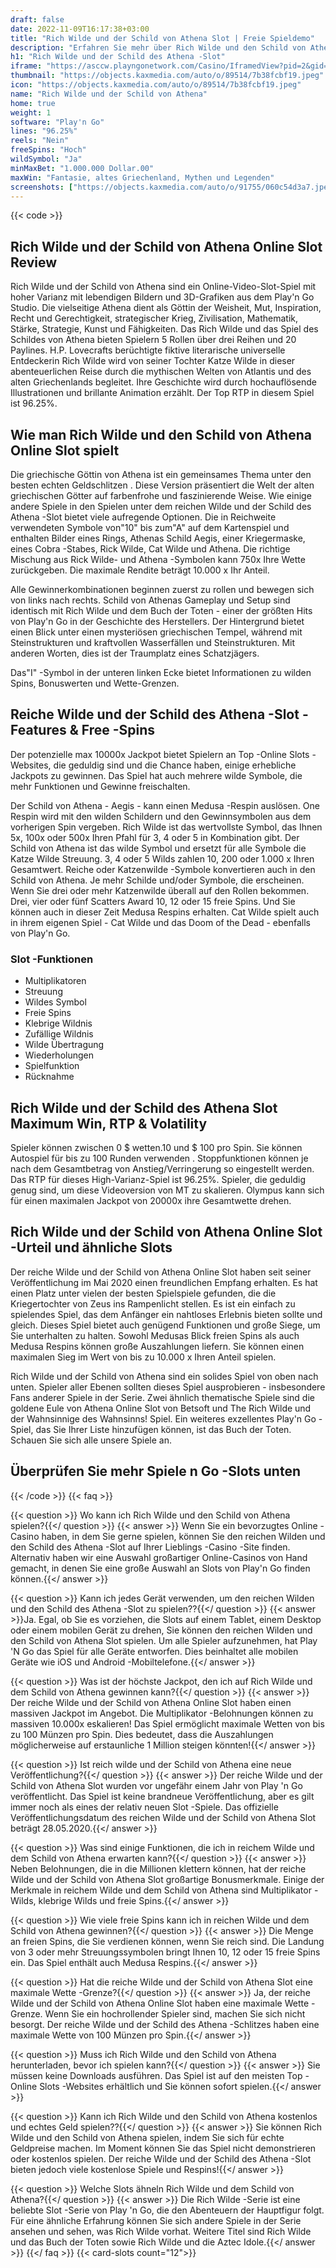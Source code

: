 ```yaml
---
draft: false
date: 2022-11-09T16:17:38+03:00
title: "Rich Wilde und der Schild von Athena Slot | Freie Spieldemo"
description: "Erfahren Sie mehr über Rich Wilde und den Schild von Athena Slot von Play'n Go und entdecken Sie die Details wie Auszahlungen, Volatilität, RTP & erhalten Sie kostenlose Spins und Casino -Bonus von den besten CA -Online -Casinos!"
h1: "Rich Wilde und der Schild des Athena -Slot"
iframe: "https://asccw.playngonetwork.com/Casino/IframedView?pid=2&gid=shieldofathena&lang=en_US&practice=1&channel=desktop&div=flashobject&width=100%25&height=100%25&user=&password=&ctx=&demo=2&brand=&lobby=&rccurrentsessiontime=0&rcintervaltime=0&rcaccounthistoryurl=&rccontinueurl=&rcexiturl=&rchistoryurlmode=&autoplaylimits=0&autoplayreset=0&callback=flashCallback&rcmga=&resourcelevel=0&hasjackpots=False&country=&pauseplay=&playlimit=&selftest=&sessiontime=&coreweburl=https://asccw.playngonetwork.com/&showpoweredby=True"
thumbnail: "https://objects.kaxmedia.com/auto/o/89514/7b38fcbf19.jpeg"
icon: "https://objects.kaxmedia.com/auto/o/89514/7b38fcbf19.jpeg"
name: "Rich Wilde und der Schild von Athena"
home: true
weight: 1
software: "Play'n Go"
lines: "96.25%"
reels: "Nein"
freeSpins: "Hoch"
wildSymbol: "Ja"
minMaxBet: "1.000.000 Dollar.00"
maxWin: "Fantasie, altes Griechenland, Mythen und Legenden"
screenshots: ["https://objects.kaxmedia.com/auto/o/91755/060c54d3a7.jpeg"]
---
```


{{< code >}}<h2> Rich Wilde und der Schild von Athena Online Slot Review</h2><p>Rich Wilde und der Schild von Athena sind ein Online-Video-Slot-Spiel mit hoher Varianz mit lebendigen Bildern und 3D-Grafiken aus dem Play'n Go Studio. Die vielseitige Athena dient als Göttin der Weisheit, Mut, Inspiration, Recht und Gerechtigkeit, strategischer Krieg, Zivilisation, Mathematik, Stärke, Strategie, Kunst und Fähigkeiten. Das Rich Wilde und das Spiel des Schildes von Athena bieten Spielern 5 Rollen über drei Reihen und 20 Paylines. H.P. Lovecrafts berüchtigte fiktive literarische universelle Entdeckerin Rich Wilde wird von seiner Tochter Katze Wilde in dieser abenteuerlichen Reise durch die mythischen Welten von Atlantis und des alten Griechenlands begleitet. Ihre Geschichte wird durch hochauflösende Illustrationen und brillante Animation erzählt. Der Top RTP in diesem Spiel ist 96.25%.</p><h2> Wie man Rich Wilde und den Schild von Athena Online Slot spielt</h2><p>Die griechische Göttin von Athena ist ein gemeinsames Thema unter den besten echten Geldschlitzen . Diese Version präsentiert die Welt der alten griechischen Götter auf farbenfrohe und faszinierende Weise. Wie einige andere Spiele in den Spielen unter dem reichen Wilde und der Schild des Athena -Slot bietet viele aufregende Optionen. Die in Reichweite verwendeten Symbole von"10" bis zum"A" auf dem Kartenspiel und enthalten Bilder eines Rings, Athenas Schild Aegis, einer Kriegermaske, eines Cobra -Stabes, Rick Wilde, Cat Wilde und Athena. Die richtige Mischung aus Rick Wilde- und Athena -Symbolen kann 750x Ihre Wette zurückgeben. Die maximale Rendite beträgt 10.000 x Ihr Anteil.</p><p>Alle Gewinnerkombinationen beginnen zuerst zu rollen und bewegen sich von links nach rechts. Schild von Athenas Gameplay und Setup sind identisch mit Rich Wilde und dem Buch der Toten - einer der größten Hits von Play'n Go in der Geschichte des Herstellers. Der Hintergrund bietet einen Blick unter einen mysteriösen griechischen Tempel, während mit Steinstrukturen und kraftvollen Wasserfällen und Steinstrukturen. Mit anderen Worten, dies ist der Traumplatz eines Schatzjägers.</p><p>Das"I" -Symbol in der unteren linken Ecke bietet Informationen zu wilden Spins, Bonuswerten und Wette-Grenzen.</p><h2> Reiche Wilde und der Schild des Athena -Slot -Features & Free -Spins</h2><p>Der potenzielle max 10000x Jackpot bietet Spielern an Top -Online Slots -Websites, die geduldig sind und die Chance haben, einige erhebliche Jackpots zu gewinnen. Das Spiel hat auch mehrere wilde Symbole, die mehr Funktionen und Gewinne freischalten.</p><p> Der Schild von Athena - Aegis - kann einen Medusa -Respin auslösen. One Respin wird mit den wilden Schildern und den Gewinnsymbolen aus dem vorherigen Spin vergeben. Rich Wilde ist das wertvollste Symbol, das Ihnen 5x, 100x oder 500x Ihren Pfahl für 3, 4 oder 5 in Kombination gibt. Der Schild von Athena ist das wilde Symbol und ersetzt für alle Symbole die Katze Wilde Streuung. 3, 4 oder 5 Wilds zahlen 10, 200 oder 1.000 x Ihren Gesamtwert. Reiche oder Katzenwilde -Symbole konvertieren auch in den Schild von Athena. Je mehr Schilde und/oder Symbole, die erscheinen. Wenn Sie drei oder mehr Katzenwilde überall auf den Rollen bekommen. Drei, vier oder fünf Scatters Award 10, 12 oder 15 freie Spins. Und Sie können auch in dieser Zeit Medusa Respins erhalten. Cat Wilde spielt auch in ihrem eigenen Spiel - Cat Wilde und das Doom of the Dead - ebenfalls von Play'n Go.</p><h3>
Slot -Funktionen</h3><ul>
<li></span>
Multiplikatoren</li>
<li></span>
Streuung</li>
<li></span>
Wildes Symbol</li>
<li></span>
Freie Spins</li>
<li></span>
Klebrige Wildnis</li>
<li></span>
Zufällige Wildnis</li>
<li></span>
Wilde Übertragung</li>
<li></span>
Wiederholungen</li>
<li></span>
Spielfunktion</li>
<li></span>
Rücknahme</li></ul><h2> Rich Wilde und der Schild des Athena Slot Maximum Win, RTP & Volatility</h2><p> Spieler können zwischen 0 $ wetten.10 und $ 100 pro Spin. Sie können Autospiel für bis zu 100 Runden verwenden . Stoppfunktionen können je nach dem Gesamtbetrag von Anstieg/Verringerung so eingestellt werden. Das RTP für dieses High-Varianz-Spiel ist 96.25%. Spieler, die geduldig genug sind, um diese Videoversion von MT zu skalieren. Olympus kann sich für einen maximalen Jackpot von 20000x ihre Gesamtwette drehen.</p><h2> Rich Wilde und der Schild von Athena Online Slot -Urteil und ähnliche Slots</h2><p>Der reiche Wilde und der Schild von Athena Online Slot haben seit seiner Veröffentlichung im Mai 2020 einen freundlichen Empfang erhalten. Es hat einen Platz unter vielen der besten Spielspiele gefunden, die die Kriegertochter von Zeus ins Rampenlicht stellen. Es ist ein einfach zu spielendes Spiel, das dem Anfänger ein nahtloses Erlebnis bieten sollte und gleich. Dieses Spiel bietet auch genügend Funktionen und große Siege, um Sie unterhalten zu halten. Sowohl Medusas Blick freien Spins als auch Medusa Respins können große Auszahlungen liefern. Sie können einen maximalen Sieg im Wert von bis zu 10.000 x Ihren Anteil spielen.</p><p>Rich Wilde und der Schild von Athena sind ein solides Spiel von oben nach unten. Spieler aller Ebenen sollten dieses Spiel ausprobieren - insbesondere Fans anderer Spiele in der Serie. Zwei ähnlich thematische Spiele sind die goldene Eule von Athena Online Slot von Betsoft und The Rich Wilde und der Wahnsinnige des Wahnsinns! Spiel. Ein weiteres exzellentes Play'n Go -Spiel, das Sie Ihrer Liste hinzufügen können, ist das Buch der Toten. Schauen Sie sich alle unsere Spiele an.</p><h2>Überprüfen Sie mehr Spiele n Go -Slots unten</h2>
{{< /code >}}
{{< faq >}}

{{< question >}} Wo kann ich Rich Wilde und den Schild von Athena spielen?{{</ question >}}
{{< answer >}} Wenn Sie ein bevorzugtes Online -Casino haben, in dem Sie gerne spielen, können Sie den reichen Wilden und den Schild des Athena -Slot auf Ihrer Lieblings -Casino -Site finden. Alternativ haben wir eine Auswahl großartiger Online-Casinos von Hand gemacht, in denen Sie eine große Auswahl an Slots von Play'n Go finden können.{{</ answer >}}

{{< question >}} Kann ich jedes Gerät verwenden, um den reichen Wilden und den Schild des Athena -Slot zu spielen??{{</ question >}}
{{< answer >}}Ja. Egal, ob Sie es vorziehen, die Slots auf einem Tablet, einem Desktop oder einem mobilen Gerät zu drehen, Sie können den reichen Wilden und den Schild von Athena Slot spielen. Um alle Spieler aufzunehmen, hat Play 'N Go das Spiel für alle Geräte entworfen. Dies beinhaltet alle mobilen Geräte wie iOS und Android -Mobiltelefone.{{</ answer >}}

{{< question >}} Was ist der höchste Jackpot, den ich auf Rich Wilde und dem Schild von Athena gewinnen kann?{{</ question >}}
{{< answer >}} Der reiche Wilde und der Schild von Athena Online Slot haben einen massiven Jackpot im Angebot. Die Multiplikator -Belohnungen können zu massiven 10.000x eskalieren! Das Spiel ermöglicht maximale Wetten von bis zu 100 Münzen pro Spin. Dies bedeutet, dass die Auszahlungen möglicherweise auf erstaunliche 1 Million steigen könnten!{{</ answer >}}

{{< question >}} Ist reich wilde und der Schild von Athena eine neue Veröffentlichung?{{</ question >}}
{{< answer >}} Der reiche Wilde und der Schild von Athena Slot wurden vor ungefähr einem Jahr von Play 'n Go veröffentlicht. Das Spiel ist keine brandneue Veröffentlichung, aber es gilt immer noch als eines der relativ neuen Slot -Spiele. Das offizielle Veröffentlichungsdatum des reichen Wilde und der Schild von Athena Slot beträgt 28.05.2020.{{</ answer >}}

{{< question >}} Was sind einige Funktionen, die ich in reichem Wilde und dem Schild von Athena erwarten kann?{{</ question >}}
{{< answer >}} Neben Belohnungen, die in die Millionen klettern können, hat der reiche Wilde und der Schild von Athena Slot großartige Bonusmerkmale. Einige der Merkmale in reichem Wilde und dem Schild von Athena sind Multiplikator -Wilds, klebrige Wilds und freie Spins.{{</ answer >}}

{{< question >}} Wie viele freie Spins kann ich in reichen Wilde und dem Schild von Athena gewinnen?{{</ question >}}
{{< answer >}} Die Menge an freien Spins, die Sie verdienen können, wenn Sie reich sind. Die Landung von 3 oder mehr Streuungssymbolen bringt Ihnen 10, 12 oder 15 freie Spins ein. Das Spiel enthält auch Medusa Respins.{{</ answer >}}

{{< question >}} Hat die reiche Wilde und der Schild von Athena Slot eine maximale Wette -Grenze?{{</ question >}}
{{< answer >}} Ja, der reiche Wilde und der Schild von Athena Online Slot haben eine maximale Wette -Grenze. Wenn Sie ein hochrollender Spieler sind, machen Sie sich nicht besorgt. Der reiche Wilde und der Schild des Athena -Schlitzes haben eine maximale Wette von 100 Münzen pro Spin.{{</ answer >}}

{{< question >}} Muss ich Rich Wilde und den Schild von Athena herunterladen, bevor ich spielen kann?{{</ question >}}
{{< answer >}} Sie müssen keine Downloads ausführen. Das Spiel ist auf den meisten Top -Online Slots -Websites erhältlich und Sie können sofort spielen.{{</ answer >}}

{{< question >}} Kann ich Rich Wilde und den Schild von Athena kostenlos und echtes Geld spielen??{{</ question >}}
{{< answer >}} Sie können Rich Wilde und den Schild von Athena spielen, indem Sie sich für echte Geldpreise machen. Im Moment können Sie das Spiel nicht demonstrieren oder kostenlos spielen. Der reiche Wilde und der Schild des Athena -Slot bieten jedoch viele kostenlose Spiele und Respins!{{</ answer >}}

{{< question >}} Welche Slots ähneln Rich Wilde und dem Schild von Athena?{{</ question >}}
{{< answer >}} Die Rich Wilde -Serie ist eine beliebte Slot -Serie von Play 'n Go, die den Abenteuern der Hauptfigur folgt. Für eine ähnliche Erfahrung können Sie sich andere Spiele in der Serie ansehen und sehen, was Rich Wilde vorhat. Weitere Titel sind Rich Wilde und das Buch der Toten sowie Rich Wilde und die Aztec Idole.{{</ answer >}}
{{</ faq >}}
{{< card-slots count="12">}}